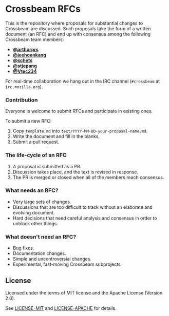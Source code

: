 # Crossbeam RFCs

This is the repository where proposals for substantial changes to Crossbeam
are discussed. Such proposals take the form of a written document (an RFC)
and end up with consensus among the following Crossbeam team members:

- [**@arthurprs**](https://github.com/arthurprs)
- [**@jeehoonkang**](https://github.com/jeehoonkang)
- [**@schets**](https://github.com/schets)
- [**@stjepang**](https://github.com/stjepang)
- [**@Vtec234**](https://github.com/Vtec234)

For real-time collaboration we hang out in the IRC channel
(`#crossbeam` at `irc.mozilla.org`).

### Contribution

Everyone is welcome to submit RFCs and participate in existing ones.

To submit a new RFC:

1. Copy `template.md` into `text/YYYY-MM-DD-your-proposal-name.md`.
2. Write the document and fill in the blanks.
3. Submit a pull request.

### The life-cycle of an RFC

1. A proposal is submitted as a PR.
2. Discussion takes place, and the text is revised in response.
3. The PR is merged or closed when all of the members reach consensus.

### What needs an RFC?

- Very large sets of changes.
- Discussions that are too difficult to track without an elaborate and evolving document.
- Hard decisions that need careful analysis and consensus in order to unblock other things.

### What doesn't need an RFC?

- Bug fixes.
- Documentation changes.
- Simple and uncontroversial changes.
- Experimental, fast-moving Crossbeam subprojects.

## License

Licensed under the terms of MIT license and the Apache License (Version 2.0).

See [LICENSE-MIT](LICENSE-MIT) and [LICENSE-APACHE](LICENSE-APACHE) for details.
